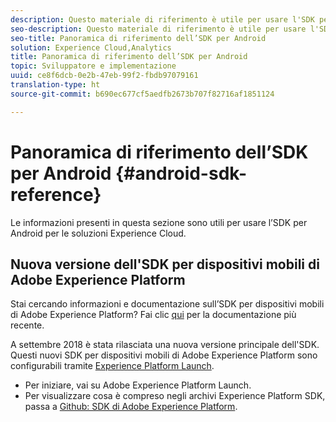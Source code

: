 ```yaml
---
description: Questo materiale di riferimento è utile per usare l'SDK per Android per le soluzioni Experience Cloud.
seo-description: Questo materiale di riferimento è utile per usare l'SDK per Android per le soluzioni Experience Cloud.
seo-title: Panoramica di riferimento dell’SDK per Android
solution: Experience Cloud,Analytics
title: Panoramica di riferimento dell’SDK per Android
topic: Sviluppatore e implementazione
uuid: ce8f6dcb-0e2b-47eb-99f2-fbdb97079161
translation-type: ht
source-git-commit: b690ec677cf5aedfb2673b707f82716af1851124

---
```



# Panoramica di riferimento dell’SDK per Android {#android-sdk-reference}

Le informazioni presenti in questa sezione sono utili per usare l’SDK per Android per le soluzioni Experience Cloud.

## Nuova versione dell'SDK per dispositivi mobili di Adobe Experience Platform

Stai cercando informazioni e documentazione sull’SDK per dispositivi mobili di Adobe Experience Platform? Fai clic [qui](https://aep-sdks.gitbook.io/docs/) per la documentazione più recente.

A settembre 2018 è stata rilasciata una nuova versione principale dell'SDK. Questi nuovi SDK per dispositivi mobili di Adobe Experience Platform sono configurabili tramite [Experience Platform Launch](https://www.adobe.com/it/experience-platform/launch.html).

* Per iniziare, vai su Adobe Experience Platform Launch.
* Per visualizzare cosa è compreso negli archivi Experience Platform SDK, passa a [Github: SDK di Adobe Experience Platform](https://github.com/Adobe-Marketing-Cloud/acp-sdks).

